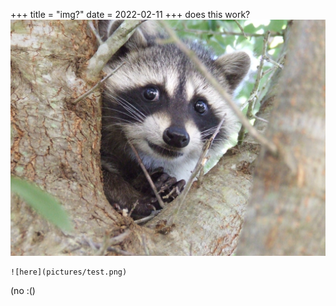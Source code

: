 +++
title = "img?"
date = 2022-02-11
+++
does this work?
![here](pictures/test.png)

```
![here](pictures/test.png)
```

(no :()


